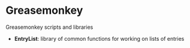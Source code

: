 # Greasemonkey

Greasemonkey scripts and libraries

* **EntryList**: library of common functions for working on lists of entries
